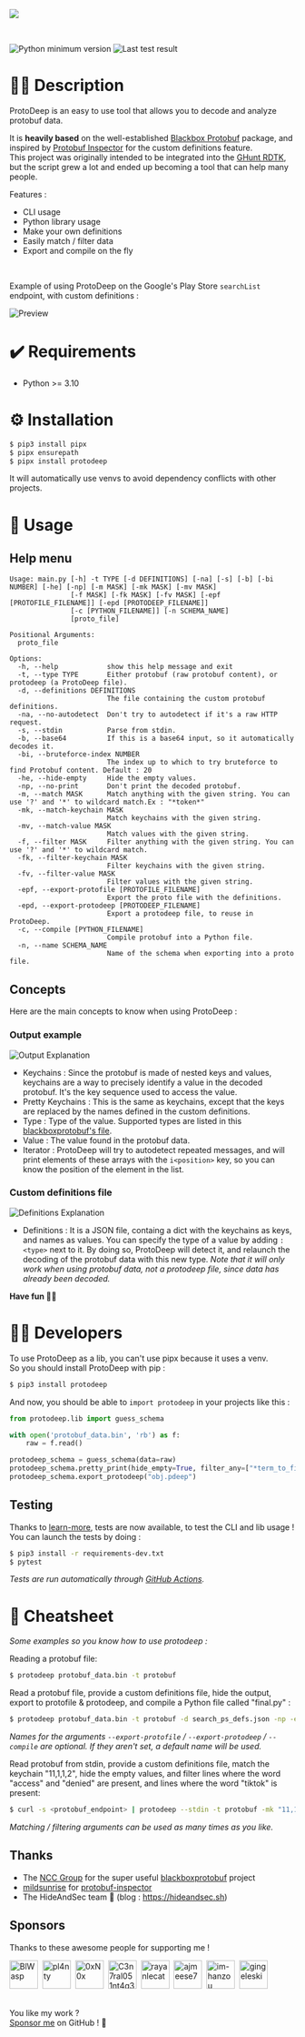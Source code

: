 ![](assets/long_banner.png)

<br>

![Python minimum version](https://img.shields.io/badge/Python-3.10%2B-brightgreen)
![Last test result](../../actions/workflows/python.yml/badge.svg)

# 🏄‍♂️ Description

ProtoDeep is an easy to use tool that allows you to decode and analyze protobuf data.

It is **heavily based** on the well-established [Blackbox Protobuf](https://github.com/nccgroup/blackboxprotobuf) package, and inspired by [Protobuf Inspector](https://github.com/mildsunrise/protobuf-inspector) for the custom definitions feature.\
This project was originally intended to be integrated into the [GHunt RDTK](https://github.com/mxrch/ghunt-rdtk), but the script grew a lot and ended up becoming a tool that can help many people.

Features :
- CLI usage
- Python library usage
- Make your own definitions
- Easily match / filter data
- Export and compile on the fly

<br>

Example of using ProtoDeep on the Google's Play Store `searchList` endpoint, with custom definitions :

![Preview](assets/preview.png)

# ✔️ Requirements
- Python >= 3.10

# ⚙️ Installation

```bash
$ pip3 install pipx
$ pipx ensurepath
$ pipx install protodeep
```
It will automatically use venvs to avoid dependency conflicts with other projects.

# 💃 Usage

## Help menu

```
Usage: main.py [-h] -t TYPE [-d DEFINITIONS] [-na] [-s] [-b] [-bi NUMBER] [-he] [-np] [-m MASK] [-mk MASK] [-mv MASK]
               [-f MASK] [-fk MASK] [-fv MASK] [-epf [PROTOFILE_FILENAME]] [-epd [PROTODEEP_FILENAME]]
               [-c [PYTHON_FILENAME]] [-n SCHEMA_NAME]
               [proto_file]

Positional Arguments:
  proto_file

Options:
  -h, --help            show this help message and exit
  -t, --type TYPE       Either protobuf (raw protobuf content), or protodeep (a ProtoDeep file).
  -d, --definitions DEFINITIONS
                        The file containing the custom protobuf definitions.
  -na, --no-autodetect  Don't try to autodetect if it's a raw HTTP request.
  -s, --stdin           Parse from stdin.
  -b, --base64          If this is a base64 input, so it automatically decodes it.
  -bi, --bruteforce-index NUMBER
                        The index up to which to try bruteforce to find Protobuf content. Default : 20
  -he, --hide-empty     Hide the empty values.
  -np, --no-print       Don't print the decoded protobuf.
  -m, --match MASK      Match anything with the given string. You can use '?' and '*' to wildcard match.Ex : "*token*"
  -mk, --match-keychain MASK
                        Match keychains with the given string.
  -mv, --match-value MASK
                        Match values with the given string.
  -f, --filter MASK     Filter anything with the given string. You can use '?' and '*' to wildcard match.
  -fk, --filter-keychain MASK
                        Filter keychains with the given string.
  -fv, --filter-value MASK
                        Filter values with the given string.
  -epf, --export-protofile [PROTOFILE_FILENAME]
                        Export the proto file with the definitions.
  -epd, --export-protodeep [PROTODEEP_FILENAME]
                        Export a protodeep file, to reuse in ProtoDeep.
  -c, --compile [PYTHON_FILENAME]
                        Compile protobuf into a Python file.
  -n, --name SCHEMA_NAME
                        Name of the schema when exporting into a proto file.
```

## Concepts

Here are the main concepts to know when using ProtoDeep :

### Output example
![Output Explanation](assets/output_explanation.png)

- Keychains : Since the protobuf is made of nested keys and values, keychains are a way to precisely identify a value in the decoded protobuf. It's the key sequence used to access the value.
- Pretty Keychains : This is the same as keychains, except that the keys are replaced by the names defined in the custom definitions.
- Type : Type of the value. Supported types are listed in this [blackboxprotobuf's file](https://github.com/nccgroup/blackboxprotobuf/blob/master/lib/blackboxprotobuf/lib/types/type_maps.py).
- Value : The value found in the protobuf data.
- Iterator : ProtoDeep will try to autodetect repeated messages, and will print elements of these arrays with the `i<position>` key, so you can know the position of the element in the list.

### Custom definitions file

![Definitions Explanation](assets/defs_explanation.png)

- Definitions : It is a JSON file, containg a dict with the keychains as keys, and names as values. You can specify the type of a value by adding `:<type>` next to it. By doing so, ProtoDeep will detect it, and relaunch the decoding of the protobuf data with this new type. *Note that it will only work when using protobuf data, not a protodeep file, since data has already been decoded.*

**Have fun 🥰💞**

# 🧑‍💻 Developers

To use ProtoDeep as a lib, you can't use pipx because it uses a venv.\
So you should install ProtoDeep with pip :
```bash
$ pip3 install protodeep
```

And now, you should be able to `import protodeep` in your projects like this :

```python
from protodeep.lib import guess_schema

with open('protobuf_data.bin', 'rb') as f:
    raw = f.read()

protodeep_schema = guess_schema(data=raw)
protodeep_schema.pretty_print(hide_empty=True, filter_any=["*term_to_filter*"])
protodeep_schema.export_protodeep("obj.pdeep")
```

## Testing

Thanks to [learn-more](https://github.com/learn-more), tests are now available, to test the CLI and lib usage !\
You can launch the tests by doing :
```bash
$ pip3 install -r requirements-dev.txt
$ pytest
```

*Tests are run automatically through [GitHub Actions](https://github.com/mxrch/ProtoDeep/actions).*

# 📕 Cheatsheet

*Some examples so you know how to use protodeep :*

Reading a protobuf file:
```bash
$ protodeep protobuf_data.bin -t protobuf
```

Read a protobuf file, provide a custom definitions file, hide the output, export to protofile & protodeep, and compile a Python file called "final.py" :
```bash
$ protodeep protobuf_data.bin -t protobuf -d search_ps_defs.json -np -epf -epd -c final.py
```

*Names for the arguments `--export-protofile` / `--export-protodeep` / `--compile` are optional. If they aren't set, a default name will be used.*

Read protobuf from stdin, provide a custom definitions file, match the keychain "11,1,1,2", hide the empty values, and filter lines where the word "access" and "denied" are present, and lines where the word "tiktok" is present:
```bash
$ curl -s <protobuf_endpoint> | protodeep --stdin -t protobuf -mk "11,1,1,2" -he -f "*access*denied*" -f "*tiktok*"
```

*Matching / filtering arguments can be used as many times as you like.*

## Thanks

- The [NCC Group](https://github.com/nccgroup) for the super useful [blackboxprotobuf](https://github.com/nccgroup/blackboxprotobuf) project
- [mildsunrise](https://github.com/mildsunrise) for [protobuf-inspector](https://github.com/mildsunrise/protobuf-inspector)
- The HideAndSec team 💜 (blog : https://hideandsec.sh)

## Sponsors

Thanks to these awesome people for supporting me !

<!-- sponsors --><a href="https://github.com/BlWasp"><img src="https://github.com/BlWasp.png" width="50px" alt="BlWasp" /></a>&nbsp;&nbsp;<a href="https://github.com/pl4nty"><img src="https://github.com/pl4nty.png" width="50px" alt="pl4nty" /></a>&nbsp;&nbsp;<a href="https://github.com/0xN0x"><img src="https://github.com/0xN0x.png" width="50px" alt="0xN0x" /></a>&nbsp;&nbsp;<a href="https://github.com/C3n7ral051nt4g3ncy"><img src="https://github.com/C3n7ral051nt4g3ncy.png" width="50px" alt="C3n7ral051nt4g3ncy" /></a>&nbsp;&nbsp;<a href="https://github.com/rayanlecat"><img src="https://github.com/rayanlecat.png" width="50px" alt="rayanlecat" /></a>&nbsp;&nbsp;<a href="https://github.com/ajmeese7"><img src="https://github.com/ajmeese7.png" width="50px" alt="ajmeese7" /></a>&nbsp;&nbsp;<a href="https://github.com/im-hanzou"><img src="https://github.com/im-hanzou.png" width="50px" alt="im-hanzou" /></a>&nbsp;&nbsp;<a href="https://github.com/gingeleski"><img src="https://github.com/gingeleski.png" width="50px" alt="gingeleski" /></a>&nbsp;&nbsp;<!-- sponsors -->

\
You like my work ?\
[Sponsor me](https://github.com/sponsors/mxrch) on GitHub ! 🤗
